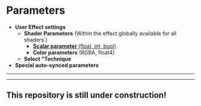 # Parameters  
    
- **User Effect settings**
   - **Shader Parameters** (Within the effect globally available for all shaders.)  
        - [**Scalar parameter** (float, int, bool)](Scala_parameter.md)
        - **Color parameters** (RGBA, float4)
   - **Select "Technique**  
- **Special auto-synced parameters**


---
---

## This repository is still under construction!
